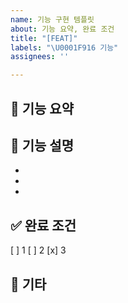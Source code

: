 ```yaml
---
name: 기능 구현 템플릿
about: 기능 요약, 완료 조건
title: "[FEAT]"
labels: "\U0001F916 기능"
assignees: ''

---
```


## :rocket: 기능 요약

## :memo: 기능 설명
- 
- 
- 

## :white_check_mark: 완료 조건
[ ] 1
[ ] 2
[x] 3

## :ghost: 기타
